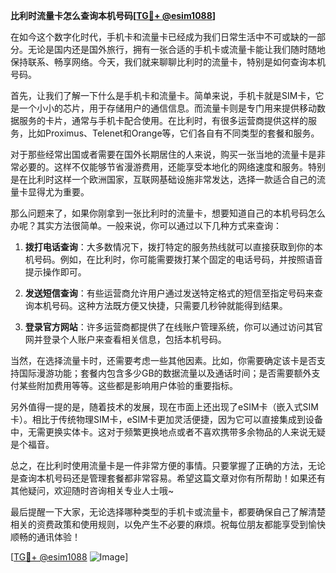**比利时流量卡怎么查询本机号码[[TG💪+ @esim1088](https://t.me/s/esim1088)]**

在如今这个数字化时代，手机卡和流量卡已经成为我们日常生活中不可或缺的一部分。无论是国内还是国外旅行，拥有一张合适的手机卡或流量卡能让我们随时随地保持联系、畅享网络。今天，我们就来聊聊比利时的流量卡，特别是如何查询本机号码。

首先，让我们了解一下什么是手机卡和流量卡。简单来说，手机卡就是SIM卡，它是一个小小的芯片，用于存储用户的通信信息。而流量卡则是专门用来提供移动数据服务的卡片，通常与手机卡配合使用。在比利时，有很多运营商提供这样的服务，比如Proximus、Telenet和Orange等，它们各自有不同类型的套餐和服务。

对于那些经常出国或者需要在国外长期居住的人来说，购买一张当地的流量卡是非常必要的。这样不仅能够节省漫游费用，还能享受本地化的网络速度和服务。特别是在比利时这样一个欧洲国家，互联网基础设施非常发达，选择一款适合自己的流量卡显得尤为重要。

那么问题来了，如果你刚拿到一张比利时的流量卡，想要知道自己的本机号码怎么办呢？其实方法很简单。一般来说，你可以通过以下几种方式来查询：

1. **拨打电话查询**：大多数情况下，拨打特定的服务热线就可以直接获取到你的本机号码。例如，在比利时，你可能需要拨打某个固定的电话号码，并按照语音提示操作即可。

2. **发送短信查询**：有些运营商允许用户通过发送特定格式的短信至指定号码来查询本机号码。这种方法既方便又快捷，只需要几秒钟就能得到结果。

3. **登录官方网站**：许多运营商都提供了在线账户管理系统，你可以通过访问其官网并登录个人账户来查看相关信息，包括本机号码。

当然，在选择流量卡时，还需要考虑一些其他因素。比如，你需要确定该卡是否支持国际漫游功能；套餐内包含多少GB的数据流量以及通话时间；是否需要额外支付某些附加费用等等。这些都是影响用户体验的重要指标。

另外值得一提的是，随着技术的发展，现在市面上还出现了eSIM卡（嵌入式SIM卡）。相比于传统物理SIM卡，eSIM卡更加灵活便捷，因为它可以直接集成到设备中，无需更换实体卡。这对于频繁更换地点或者不喜欢携带多余物品的人来说无疑是个福音。

总之，在比利时使用流量卡是一件非常方便的事情。只要掌握了正确的方法，无论是查询本机号码还是管理套餐都非常容易。希望这篇文章对你有所帮助！如果还有其他疑问，欢迎随时咨询相关专业人士哦~

最后提醒一下大家，无论选择哪种类型的手机卡或流量卡，都要确保自己了解清楚相关的资费政策和使用规则，以免产生不必要的麻烦。祝每位朋友都能享受到愉快顺畅的通讯体验！

[[TG💪+ @esim1088](https://t.me/s/esim1088) ![Image](https://i.postimg.cc/4NQfJmqS/Snipaste-2025-05-13-00-14-12.png)]